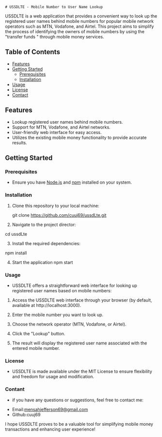     # USSDLTE - Mobile Number to User Name Lookup

USSDLTE is a web application that provides a convenient way to look up the registered user names behind mobile numbers for popular mobile network operators such as MTN, Vodafone, and Airtel. This project aims to simplify the process of identifying the owners of mobile numbers by using the "transfer funds " through mobile money services.

## Table of Contents

- [Features](#features)
- [Getting Started](#getting-started)
  - [Prerequisites](#prerequisites)
  - [Installation](#installation)
- [Usage](#usage)
- [License](#license)
- [Contact](#contact)

## Features

- Lookup registered user names behind mobile numbers.
- Support for MTN, Vodafone, and Airtel networks.
- User-friendly web interface for easy access.
- Utilizes the existing mobile money functionality to provide accurate results.

## Getting Started

### Prerequisites

- Ensure you have [Node.js](https://nodejs.org/) and [npm](https://www.npmjs.com/) installed on your system.

### Installation

1. Clone this repository to your local machine:

   git clone https://github.com/cuuj69/ussdLte.git

2.  Navigate to the project director:

   cd ussdLte

3.  Install the required dependencies:

  npm install

4. Start the application
  npm start

### Usage

- USSDLTE offers a straightforward web interface for looking up registered user names based on mobile numbers:

1. Access the USSDLTE web interface through your browser (by default, available at http://localhost:3000).

2. Enter the mobile number you want to look up.

3. Choose the network operator (MTN, Vodafone, or Airtel).

4. Click the "Lookup" button.

5. The result will display the registered user name associated with the entered mobile number.

### License

- USSDLTE is made available under the MIT License to ensure flexibility and freedom for usage and modification.

### Contant

- if you have any questions or suggestions, feel free to contact me:

* Email:mensahjefferson69@gmail.com
* Github:cuuj69

I hope USSDLTE proves to be a valuable tool for simplifying mobile money transactions and enhancing user experience!